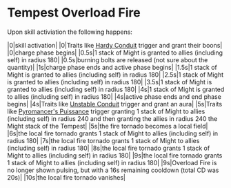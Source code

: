# Tempest Overload Fire
Upon skill activiation the following happens:

|0|skill activation|
|0|Traits like [Hardy Conduit](https://wiki.guildwars2.com/wiki/Hardy_Conduit) trigger and grant their boons|
|0|charge phase begins|
|0.5s|1 stack of Might is granted to allies (including self) in radius 180|
|0.5s|burning bolts are released (not sure about the quantity)|
|1s|charge phase ends and active phase begins|
|1.5s|1 stack of Might is granted to allies (including self) in radius 180|
|2.5s|1 stack of Might is granted to allies (including self) in radius 180|
|3.5s|1 stack of Might is granted to allies (including self) in radius 180|
|4s|1 stack of Might is granted to allies (including self) in radius 180|
|4s|active phase ends and end phase begins|
|4s|Traits like [Unstable Conduit](https://wiki.guildwars2.com/wiki/Unstable_Conduit) trigger and grant an aura|
|5s|Traits like [Pyromancer's Puissance](https://wiki.guildwars2.com/wiki/Pyromancer%27s_Puissance) trigger granting 1 stack of Might to allies (including self) in radius 240 and then granting the allies in radius 240 the Might stack of the Tempest|
|5s|the fire tornado becomes a local field|
|6s|the local fire tornado grants 1 stack of Might to allies (including self) in radius 180|
|7s|the local fire tornado grants 1 stack of Might to allies (including self) in radius 180|
|8s|the local fire tornado grants 1 stack of Might to allies (including self) in radius 180|
|9s|the local fire tornado grants 1 stack of Might to allies (including self) in radius 180|
|9s|Overload Fire is no longer shown pulsing, but with a 16s remaining cooldown (total CD was 20s)|
|10s|the local fire tornado vanishes|
